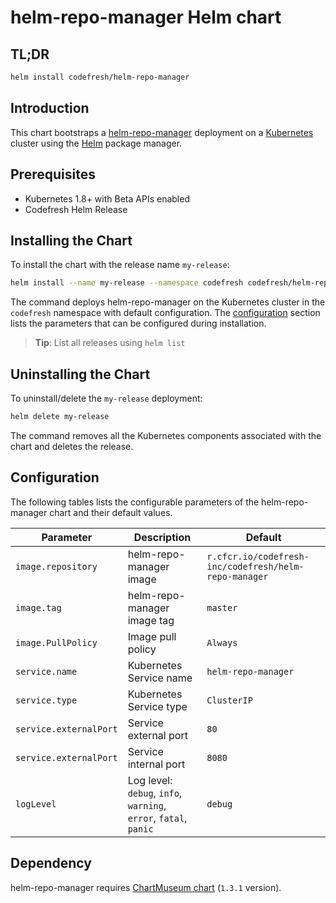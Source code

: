 # helm-repo-manager Helm chart

## TL;DR

```sh
helm install codefresh/helm-repo-manager
```

## Introduction

This chart bootstraps a [helm-repo-manager](https://github.com/codefresh-io/helm-repo-manager) deployment on a [Kubernetes](http://kubernetes.io) cluster using the [Helm](https://helm.sh) package manager.

## Prerequisites

- Kubernetes 1.8+ with Beta APIs enabled
- Codefresh Helm Release

## Installing the Chart

To install the chart with the release name `my-release`:

```sh
helm install --name my-release --namespace codefresh codefresh/helm-repo-manager
```

The command deploys helm-repo-manager on the Kubernetes cluster in the `codefresh` namespace with default configuration. The [configuration](#configuration) section lists the parameters that can be configured during installation.

> **Tip**: List all releases using `helm list`

## Uninstalling the Chart

To uninstall/delete the `my-release` deployment:

```sh
helm delete my-release
```

The command removes all the Kubernetes components associated with the chart and deletes the release.

## Configuration

The following tables lists the configurable parameters of the helm-repo-manager chart and their default values.

| Parameter              | Description                                                      | Default                                               |
| ---------------------- | ---------------------------------------------------------------- | ------------------------------------------------------|
| `image.repository`     | helm-repo-manager image                                          | `r.cfcr.io/codefresh-inc/codefresh/helm-repo-manager` |
| `image.tag`            | helm-repo-manager image tag                                      | `master`                                              |
| `image.PullPolicy`     | Image pull policy                                                | `Always`                                              |
| `service.name`         | Kubernetes Service name                                          | `helm-repo-manager`                                   |
| `service.type`         | Kubernetes Service type                                          | `ClusterIP`                                           |
| `service.externalPort` | Service external port                                            | `80`                                                  |
| `service.externalPort` | Service internal port                                            | `8080`                                                |
| `logLevel`             | Log level: `debug`, `info`, `warning`, `error`, `fatal`, `panic` | `debug`                                               |

## Dependency

helm-repo-manager requires [ChartMuseum chart](https://hub.kubeapps.com/charts/stable/chartmuseum) (`1.3.1` version).
